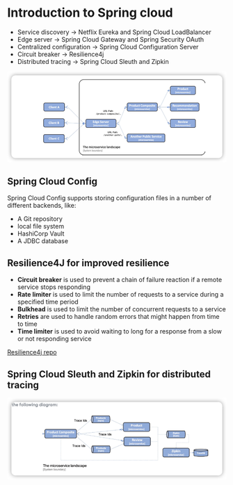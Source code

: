 # Introduction to Spring cloud 

* Service discovery -> Netflix Eureka and Spring Cloud LoadBalancer
* Edge server -> Spring Cloud Gateway and Spring Security OAuth 
* Centralized configuration -> Spring Cloud Configuration Server 
* Circuit breaker -> Resilience4j 
* Distributed tracing -> Spring Cloud Sleuth and Zipkin 


![img_8.png](img_8.png)


## Spring Cloud Config 

Spring Cloud Config supports storing configuration files in a number of different backends, like:
* A Git repository 
* local file system 
* HashiCorp Vault 
* A JDBC database

## Resilience4J for improved resilience 

* **Circuit breaker** is used to prevent a chain of failure reaction if a remote service stops responding 
* **Rate limiter** is used to limit the number of requests to a service during a specified time period 
* **Bulkhead** is used to limit the number of concurrent requests to a service 
* **Retries** are used to handle random errors that might happen from time to time 
* **Time limiter** is used to avoid waiting to long for a response from a slow or not responding service

[Resilience4j repo](https://github.com/resilience4j/resilience4j)

## Spring Cloud Sleuth and Zipkin for distributed tracing 

![img_9.png](img_9.png)